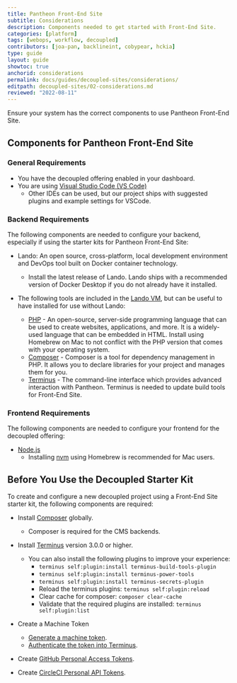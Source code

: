 ```yaml
---
title: Pantheon Front-End Site
subtitle: Considerations
description: Components needed to get started with Front-End Site.
categories: [platform]
tags: [webops, workflow, decoupled]
contributors: [joa-pan, backlineint, cobypear, hckia]
type: guide
layout: guide
showtoc: true
anchorid: considerations
permalink: docs/guides/decoupled-sites/considerations/
editpath: decoupled-sites/02-considerations.md
reviewed: "2022-08-11"
---
```


Ensure your system has the correct components to use Pantheon Front-End Site. 

## Components for Pantheon Front-End Site

### General Requirements

* You have the decoupled offering enabled in your dashboard.
* You are using [Visual Studio Code (VS Code)](https://code.visualstudio.com/)
  * Other IDEs can be used, but our project ships with suggested plugins and example settings for VSCode.

### Backend Requirements

The following components are needed to configure your backend, especially if using the starter kits for Pantheon Front-End Site: 

* Lando: An open source, cross-platform, local development environment and DevOps tool built on Docker container technology. 
     * Install the latest release of Lando. Lando ships with a recommended version of Docker Desktop if you do not already have it installed.

* The following tools are included in the [Lando VM](https://docs.lando.dev/getting-started/installation.html), but can be useful to have installed for use without Lando:
     * [PHP](https://www.php.net/) - An open-source, server-side programming language that can be used to create websites, applications, and more. It is a widely-used language that can be embedded in HTML. Install using Homebrew on Mac to not conflict with the PHP version that comes with your operating system.
     * [Composer](https://getcomposer.org/) - Composer is a tool for dependency management in PHP. It allows you to declare libraries for your project and manages them for you.
     * [Terminus](/terminus) - The command-line interface which provides advanced interaction with Pantheon. Terminus is needed to update build tools for Front-End Site.

### Frontend Requirements

The following components are needed to configure your frontend for the decoupled offering: 
 
* [Node.js](https://nodejs.org/en/)
  * Installing [nvm](https://heynode.com/tutorial/install-nodejs-locally-nvm/) using Homebrew is recommended for Mac users.


## Before You Use the Decoupled Starter Kit

To create and configure a new decoupled project using a Front-End Site starter kit, the following components are required:

* Install [Composer](https://getcomposer.org/download/) globally.
  * Composer is required for the CMS backends.

* Install [Terminus](https://pantheon.io/docs/terminus/install) version 3.0.0 or higher.
    * You can also install the following plugins to improve your experience:
       * `terminus self:plugin:install terminus-build-tools-plugin`
       * `terminus self:plugin:install terminus-power-tools`
       * `terminus self:plugin:install terminus-secrets-plugin`
       * Reload the terminus plugins: `terminus self:plugin:reload`
       * Clear cache for composer: `composer clear-cache`
       * Validate that the required plugins are installed: `terminus self:plugin:list`

* Create a Machine Token
    * [Generate a machine token](/machine-tokens#create-a-machine-token).
    * [Authenticate the token into Terminus](/machine-tokens#authenticate-into-terminus).

* Create [GitHub Personal Access Tokens](https://github.com/settings/tokens).

* Create [CircleCI Personal API Tokens](https://app.circleci.com/settings/user/tokens).

